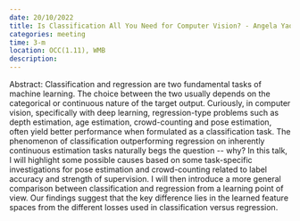 ```yaml
---
date: 20/10/2022
title: Is Classification All You Need for Computer Vision? - Angela Yao
categories: meeting
time: 3-m
location: OCC(1.11), WMB
description:
---
```

Abstract: Classification and regression are two fundamental tasks of machine learning. The choice between the two usually depends on the categorical or continuous nature of the target output. Curiously, in computer vision, specifically with deep learning, regression-type problems such as depth estimation, age estimation, crowd-counting and pose estimation, often yield better performance when formulated as a classification task. The phenomenon of classification outperforming regression on inherently continuous estimation tasks naturally begs the question -- why? In this talk, I will highlight some possible causes based on some task-specific investigations for pose estimation and crowd-counting related to label accuracy and strength of supervision. I will then introduce a more general comparison  between classification and regression from a learning point of view.  Our findings suggest that the key difference lies in the learned feature spaces from the different losses used in classification versus regression.
